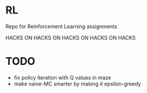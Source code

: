 # RL
Repo for Reinforcement Learning assignments

HACKS ON HACKS ON HACKS ON HACKS ON HACKS
# TODO
- fix policy iteration with Q values in maze
- make naive-MC smarter by making it epsilon-greedy
